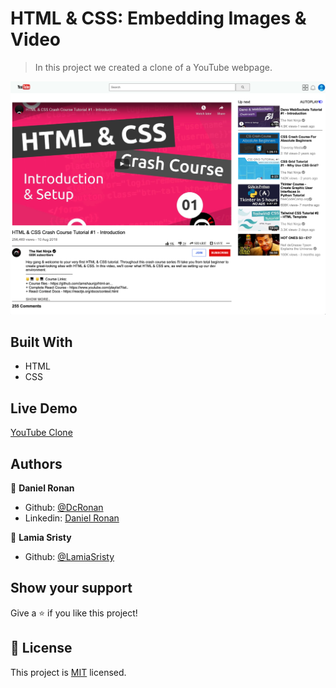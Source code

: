 # HTML & CSS: Embedding Images & Video 

> In this project we created a clone of a YouTube webpage. 

<img src="images/youtube-clone-home.png">

## Built With

- HTML
- CSS

## Live Demo

[YouTube Clone](https://dcronan.github.io/YouTube-Clone/)

## Authors

👤 **Daniel Ronan**

- Github: [@DcRonan](https://github.com/DcRonan)
- Linkedin: [Daniel Ronan](https://www.linkedin.com/in/danronan10/)

👤 **Lamia Sristy**

- Github: [@LamiaSristy](https://github.com/LamiaSristy)

## Show your support

Give a ⭐️ if you like this project!

## 📝 License

This project is [MIT](lic.url) licensed.
